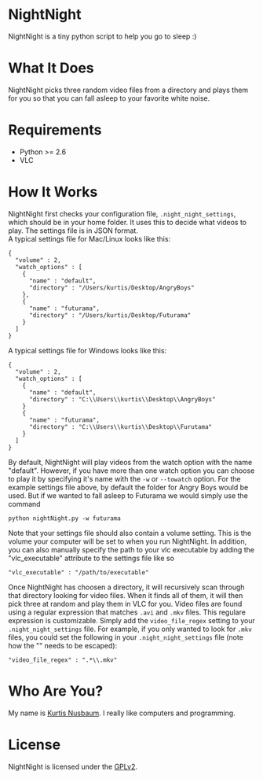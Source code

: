 NightNight
==========

NightNight is a tiny python script to help you go to sleep :)

What It Does
============
NightNight picks three random video files from a directory and plays them for you
so that you can fall asleep to your favorite white noise.

Requirements
============
 - Python >= 2.6
 - VLC

How It Works
============
NightNight first checks your configuration file, `.night_night_settings`, which should be in your
home folder. It uses this to decide what videos to play. The settings file is in JSON format.  
A typical settings file for Mac/Linux looks like this:

    {
      "volume" : 2,
      "watch_options" : [
        {
          "name" : "default",
          "directory" : "/Users/kurtis/Desktop/AngryBoys"
        },
        {
          "name" : "futurama",
          "directory" : "/Users/kurtis/Desktop/Futurama"
        }
      ]
    }

A typical settings file for Windows looks like this:

    {
      "volume" : 2,
      "watch_options" : [
        {
          "name" : "default",
          "directory" : "C:\\Users\\kurtis\\Desktop\\AngryBoys"
        }
        {
          "name" : "futurama",
          "directory" : "C:\\Users\\kurtis\\Desktop\\Furutama"
        }
      ]
    }


By default, NightNight will play videos from the watch option with the name "default". However, if
you have more than one watch option you can choose to play it by specifying it's name with the `-w` 
or `--towatch` option. For the example settings file above, by default the folder for Angry Boys
would be used. But if we wanted to fall asleep to Futurama we would simply use the command

    python nightNight.py -w futurama

Note that your settings file should also contain a volume setting. This is the volume your computer
will be set to when you run NightNight. In addition, you can also manually
specify the path to your vlc executable by adding the "vlc_executable" attribute
to the settings file like so

    "vlc_executable" : "/path/to/executable"

Once NightNight has choosen a directory, it will recursively scan through that directory looking
for video files. When it finds all of them, it will then pick three at random and play them in 
VLC for you. Video files are found using a regular expression that matches `.avi` and `.mkv` files. This
regulare expression is customizable. Simply add the `video_file_regex` setting to your `.night_night_settings` file. For
example, if you only wanted to look for `.mkv` files, you could set the following in your `.night_night_settings` file (note how the "\" needs to be escaped):

    "video_file_regex" : ".*\\.mkv"



Who Are You?
============

My name is [Kurtis Nusbaum][kln].
I really like computers and programming.

License
=======
NightNight is licensed under the [GPLv2][gpl].

[kln]:https://github.com/klnusbaum/
[gpl]:https://github.com/klnusbaum/NightNight/blob/master/LICENSE
